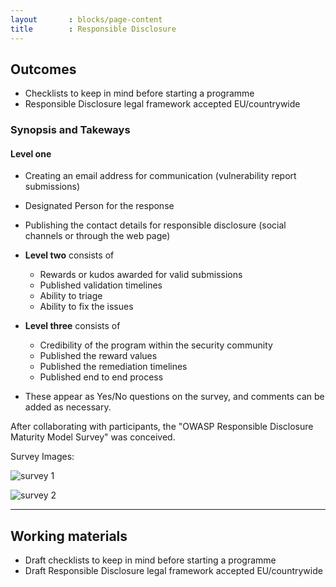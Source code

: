 ```yaml
---
layout       : blocks/page-content
title        : Responsible Disclosure
---
```

## Outcomes

- Checklists to keep in mind before starting a programme
- Responsible Disclosure legal framework accepted EU/countrywide

### Synopsis and Takeways

#### Level one
  - Creating an email address for communication (vulnerability report submissions)
  - Designated Person for the response
  - Publishing the contact details for responsible disclosure (social channels or through the web page)
      
- **Level two** consists of
   - Rewards or kudos awarded for valid submissions
   - Published validation timelines
   - Ability to triage
   - Ability to fix the issues
   
- **Level three** consists of
   - Credibility of the program within the security community
   - Published the reward values
   - Published the remediation timelines
   - Published end to end process
      
- These appear as Yes/No questions on the survey, and comments can be added as necessary.

After collaborating with participants, the "OWASP Responsible Disclosure Maturity Model Survey" was conceived.

Survey Images:

![survey 1](https://user-images.githubusercontent.com/29351740/27132725-d5ff17ae-5107-11e7-8b33-a3b088319f54.PNG)

![survey 2](https://user-images.githubusercontent.com/29351740/27132732-db1e8d00-5107-11e7-9dec-da753bb6230e.PNG)

---

## Working materials

- Draft checklists to keep in mind before starting a programme
- Draft Responsible Disclosure legal framework accepted EU/countrywide
